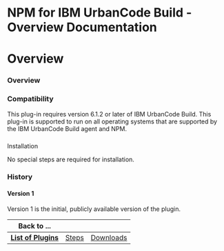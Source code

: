 
NPM for IBM UrbanCode Build - Overview Documentation
====================================================

# Overview




### Overview




 


### Compatibility


This plug-in requires version 6.1.2 or later of IBM UrbanCode Build. This 
plug-in is supported to run on all operating systems that are supported by the IBM UrbanCode Build agent and NPM.


### 
Installation


No special steps are required for installation.


### History


#### Version 1


Version 1 is the 
initial, publicly available version of the plugin.




|Back to ...|||
| :---: | :---: | :---: |
|[**List of Plugins**](../../index.md)|[Steps](./steps.md)|[Downloads](./downloads.md)|
